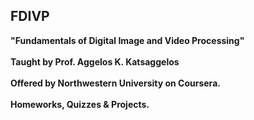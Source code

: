 ## FDIVP

<b/>"Fundamentals of Digital Image and Video Processing" <br /><br /> Taught by Prof. Aggelos K. Katsaggelos <br /><br /> Offered by Northwestern University on Coursera. <br /><br /> Homeworks, Quizzes & Projects.
